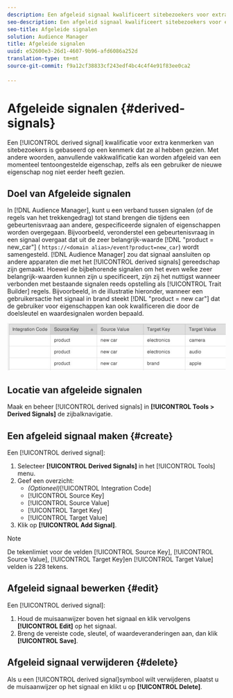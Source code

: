 ```yaml
---
description: Een afgeleid signaal kwalificeert sitebezoekers voor extra kenmerken op basis van een kenmerk dat ze al hebben gezien. Met andere woorden, aanvullende vakkwalificatie kan worden afgeleid van een momenteel tentoongestelde eigenschap, zelfs als een gebruiker de nieuwe eigenschap nog niet eerder heeft gezien.
seo-description: Een afgeleid signaal kwalificeert sitebezoekers voor extra kenmerken op basis van een kenmerk dat ze al hebben gezien. Met andere woorden, aanvullende vakkwalificatie kan worden afgeleid van een momenteel tentoongestelde eigenschap, zelfs als een gebruiker de nieuwe eigenschap nog niet eerder heeft gezien.
seo-title: Afgeleide signalen
solution: Audience Manager
title: Afgeleide signalen
uuid: e52600e3-26d1-4607-9b96-afd6086a252d
translation-type: tm+mt
source-git-commit: f9a12cf38833cf243edf4bc4c4f4e91f83ee0ca2

---
```



# Afgeleide signalen {#derived-signals}

Een [!UICONTROL derived signal] kwalificatie voor extra kenmerken van sitebezoekers is gebaseerd op een kenmerk dat ze al hebben gezien. Met andere woorden, aanvullende vakkwalificatie kan worden afgeleid van een momenteel tentoongestelde eigenschap, zelfs als een gebruiker de nieuwe eigenschap nog niet eerder heeft gezien.

<!-- c_tb_derived_signal.xml -->

## Doel van Afgeleide signalen

In [!DNL Audience Manager], kunt u een verband tussen signalen (of de regels van het trekkengedrag) tot stand brengen die tijdens een gebeurtenisvraag aan andere, gespecificeerde signalen of eigenschappen worden overgegaan. Bijvoorbeeld, veronderstel een gebeurtenisvraag in een signaal overgaat dat uit de zeer belangrijk-waarde [!DNL "product = new_car"] ( `https://<domain alias>/event?product=new_car`) wordt samengesteld. [!DNL Audience Manager] zou dat signaal aansluiten op andere apparaten die met het [!UICONTROL derived signals] gereedschap zijn gemaakt. Hoewel de bijbehorende signalen om het even welke zeer belangrijk-waarden kunnen zijn u specificeert, zijn zij het nuttigst wanneer verbonden met bestaande signalen reeds opstelling als [!UICONTROL Trait Builder] regels. Bijvoorbeeld, in de illustratie hieronder, wanneer een gebruikersactie het signaal in brand steekt [!DNL "product = new car"] dat de gebruiker voor eigenschappen kan ook kwalificeren die door de doelsleutel en waardesignalen worden bepaald.

![](assets/derived_signal_example.png)

## Locatie van afgeleide signalen

Maak en beheer [!UICONTROL derived signals] in **[!UICONTROL Tools > Derived Signals]** de zijbalknavigatie.

## Een afgeleid signaal maken {#create}

<!-- t_tb_create_derived.xml -->

Een [!UICONTROL derived signal]:

1. Selecteer **[!UICONTROL Derived Signals]** in het [!UICONTROL Tools] menu.
1. Geef een overzicht:
   * *(Optioneel)*[!UICONTROL Integration Code]
   * [!UICONTROL Source Key]
   * [!UICONTROL Source Value]
   * [!UICONTROL Target Key]
   * [!UICONTROL Target Value]
1. Klik op **[!UICONTROL Add Signal]**.

>[!NOTE]
>
>De tekenlimiet voor de velden [!UICONTROL Source Key], [!UICONTROL Source Value], [!UICONTROL Target Key]en [!UICONTROL Target Value] velden is 228 tekens.

## Afgeleid signaal bewerken {#edit}

<!-- t_tb_edit_derived.xml -->

Een [!UICONTROL derived signal]:

1. Houd de muisaanwijzer boven het signaal en klik vervolgens **[!UICONTROL Edit]** op het signaal.
2. Breng de vereiste code, sleutel, of waardeveranderingen aan, dan klik **[!UICONTROL Save]**.

## Afgeleid signaal verwijderen {#delete}

<!-- t_tb_delete_derived.xml -->

Als u een [!UICONTROL derived signal]symbool wilt verwijderen, plaatst u de muisaanwijzer op het signaal en klikt u op **[!UICONTROL Delete]**.
